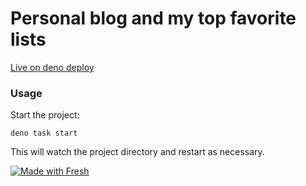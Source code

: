 # Personal blog and my top favorite lists

[Live on deno deploy](https://blog.robinsteeman.com/)

### Usage

Start the project:

```
deno task start
```

This will watch the project directory and restart as necessary.

[![Made with Fresh](https://fresh.deno.dev/fresh-badge-dark.svg)](https://fresh.deno.dev)
